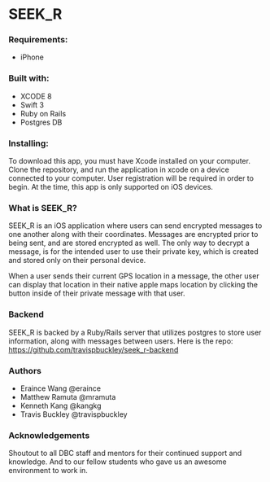 # SEEK_R

### Requirements:

- iPhone

### Built with:

- XCODE 8
- Swift 3
- Ruby on Rails
- Postgres DB

### Installing:

To download this app, you must have Xcode installed on your computer. Clone the repository, and run the application in xcode on a device connected to your computer. User registration will be required in order to begin. At the time, this app is only supported on iOS devices.

### What is SEEK_R?

SEEK_R is an iOS application where users can send encrypted messages to one another along with their coordinates. Messages are encrypted prior to being sent, and are stored encrypted as well. The only way to decrypt a message, is for the intended user to use their private key, which is created and stored only on their personal device.  

When a user sends their current GPS location in a message, the other user can display that location in their native apple maps location by clicking the button inside of their private message with that user. 

### Backend

SEEK_R is backed by a Ruby/Rails server that utilizes postgres to store user information, along with messages between users. Here is the repo: https://github.com/travispbuckley/seek_r-backend

### Authors

* Eraince Wang @eraince
* Matthew Ramuta @mramuta
* Kenneth Kang @kangkg
* Travis Buckley @travispbuckley

### Acknowledgements

Shoutout to all DBC staff and mentors for their continued support and knowledge. And to our fellow students who gave us an awesome environment to work in.
